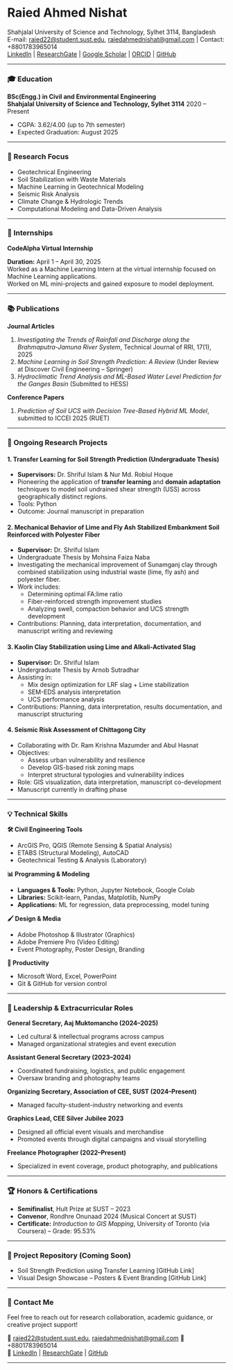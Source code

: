 # Raied Ahmed Nishat

Shahjalal University of Science and Technology, Sylhet 3114, Bangladesh  
E-mail: raied22@student.sust.edu, raiedahmednishat@gmail.com | Contact: +8801783965014  
[LinkedIn](https://www.linkedin.com/in/raiedahmed/) | [ResearchGate](https://www.researchgate.net/profile/Raied-Nishat) | [Google Scholar](https://scholar.google.com/citations?user=f-9zK80AAAAJ&hl=en) | [ORCID](https://orcid.org/0009-0006-0448-3486) | [GitHub](https://github.com/raiedahmed-lab)

---

### 🎓 Education

**BSc(Engg.) in Civil and Environmental Engineering**  
**Shahjalal University of Science and Technology, Sylhet 3114**
2020 – Present  

- CGPA: 3.62/4.00 (up to 7th semester)  
- Expected Graduation: August 2025

---

### 🧪 Research Focus

- Geotechnical Engineering  
- Soil Stabilization with Waste Materials  
- Machine Learning in Geotechnical Modeling  
- Seismic Risk Analysis  
- Climate Change & Hydrologic Trends  
- Computational Modeling and Data-Driven Analysis

---

### 🏢 Internships

**CodeAlpha Virtual Internship**

**Duration:** April 1 – April 30, 2025  
Worked as a Machine Learning Intern at the virtual internship focused on Machine Learning applications.  
Worked on ML mini-projects and gained exposure to model deployment.  

---

### 📚 Publications

**Journal Articles**
1. *Investigating the Trends of Rainfall and Discharge along the Brahmaputra-Jamuna River System*, Technical Journal of RRI, 17(1), 2025  
2. *Machine Learning in Soil Strength Prediction: A Review* (Under Review at Discover Civil Engineering – Springer)  
3. *Hydroclimatic Trend Analysis and ML-Based Water Level Prediction for the Ganges Basin* (Submitted to HESS)

**Conference Papers**
1. *Prediction of Soil UCS with Decision Tree-Based Hybrid ML Model*, submitted to ICCEI 2025 (RUET)

---

### 🔬 Ongoing Research Projects

#### 1. Transfer Learning for Soil Strength Prediction (Undergraduate Thesis)
- **Supervisors:** Dr. Shriful Islam & Nur Md. Robiul Hoque  
- Pioneering the application of **transfer learning** and **domain adaptation** techniques to model soil undrained shear strength (USS) across geographically distinct regions.
- Tools: Python
- Outcome: Journal manuscript in preparation

#### 2. Mechanical Behavior of Lime and Fly Ash Stabilized Embankment Soil Reinforced with Polyester Fiber
- **Supervisor:** Dr. Shriful Islam
- Undergraduate Thesis by Mohsina Faiza Naba
- Investigating the mechanical improvement of Sunamganj clay through combined stabilization using industrial waste (lime, fly ash) and polyester fiber.
- Work includes:
  - Determining optimal FA:lime ratio
  - Fiber-reinforced strength improvement studies
  - Analyzing swell, compaction behavior and UCS strength development
- Contributions: Planning, data interpretation, documentation, and manuscript writing and reviewing

#### 3. Kaolin Clay Stabilization using Lime and Alkali-Activated Slag
- **Supervisor:** Dr. Shriful Islam
- Undergraduate Thesis by Arnob Sutradhar
- Assisting in:
  - Mix design optimization for LRF slag + Lime stabilization
  - SEM-EDS analysis interpretation
  - UCS performance analysis
- Contributions: Planning, data interpretation, results documentation, and manuscript structuring

#### 4. Seismic Risk Assessment of Chittagong City
- Collaborating with Dr. Ram Krishna Mazumder and Abul Hasnat
- Objectives:
  - Assess urban vulnerability and resilience
  - Develop GIS-based risk zoning maps
  - Interpret structural typologies and vulnerability indices
- Role: GIS visualization, data interpretation, manuscript co-development  
- Manuscript currently in drafting phase

---

### 💡 Technical Skills

**🛠️ Civil Engineering Tools**
- ArcGIS Pro, QGIS (Remote Sensing & Spatial Analysis)
- ETABS (Structural Modeling), AutoCAD
- Geotechnical Testing & Analysis (Laboratory)

**📊 Programming & Modeling**
- **Languages & Tools:** Python, Jupyter Notebook, Google Colab  
- **Libraries:** Scikit-learn, Pandas, Matplotlib, NumPy  
- **Applications:** ML for regression, data preprocessing, model tuning

**🖌️ Design & Media**
- Adobe Photoshop & Illustrator (Graphics)  
- Adobe Premiere Pro (Video Editing)  
- Event Photography, Poster Design, Branding

**📁 Productivity**
- Microsoft Word, Excel, PowerPoint  
- Git & GitHub for version control

---

### 🏅 Leadership & Extracurricular Roles

**General Secretary, Aaj Muktomancho (2024–2025)**  
- Led cultural & intellectual programs across campus  
- Managed organizational strategies and event execution

**Assistant General Secretary (2023–2024)**  
- Coordinated fundraising, logistics, and public engagement  
- Oversaw branding and photography teams

**Organizing Secretary, Association of CEE, SUST (2024–Present)**  
- Managed faculty-student-industry networking and events

**Graphics Lead, CEE Silver Jubilee 2023**  
- Designed all official event visuals and merchandise  
- Promoted events through digital campaigns and visual storytelling

**Freelance Photographer (2022–Present)**  
- Specialized in event coverage, product photography, and publications

---

### 🏆 Honors & Certifications

- **Semifinalist**, Hult Prize at SUST – 2023  
- **Convenor**, Rondhre Onunaad 2024 (Musical Concert at SUST)  
- **Certificate:** *Introduction to GIS Mapping*, University of Toronto (via Coursera) – Grade: 95.53%

---

### 📂 Project Repository (Coming Soon)

- Soil Strength Prediction using Transfer Learning [GitHub Link]   
- Visual Design Showcase – Posters & Event Branding [GitHub Link]

---

### 🤝 Contact Me

Feel free to reach out for research collaboration, academic guidance, or creative project support!

📧 raied22@student.sust.edu, raiedahmednishat@gmail.com 
📱 +8801783965014  
🔗 [LinkedIn](https://www.linkedin.com/in/raiedahmed/) | [ResearchGate](https://www.researchgate.net/profile/Raied-Nishat) | [GitHub](https://github.com/yourusername)

---

